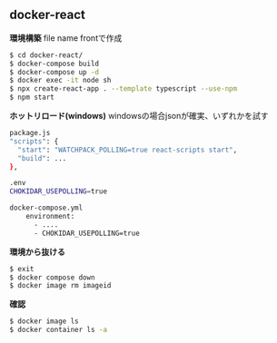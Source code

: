 ## docker-react


**環境構築**
file name frontで作成
``` bash
$ cd docker-react/
$ docker-compose build
$ docker-compose up -d
$ docker exec -it node sh
$ npx create-react-app . --template typescript --use-npm
$ npm start
``` 
**ホットリロード(windows)**
windowsの場合jsonが確実、いずれかを試す
```bash
package.js
"scripts": {
  "start": "WATCHPACK_POLLING=true react-scripts start",
  "build": ...
},

.env
CHOKIDAR_USEPOLLING=true

docker-compose.yml
    environment:
      - ....
      - CHOKIDAR_USEPOLLING=true
```
**環境から抜ける**
```bash
$ exit
$ docker compose down
$ docker image rm imageid
```
**確認**
```bash
$ docker image ls
$ docker container ls -a
```
